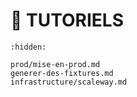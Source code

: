 # 🙌 TUTORIELS

```{toctree}
:hidden:

prod/mise-en-prod.md
generer-des-fixtures.md
infrastructure/scaleway.md
```
